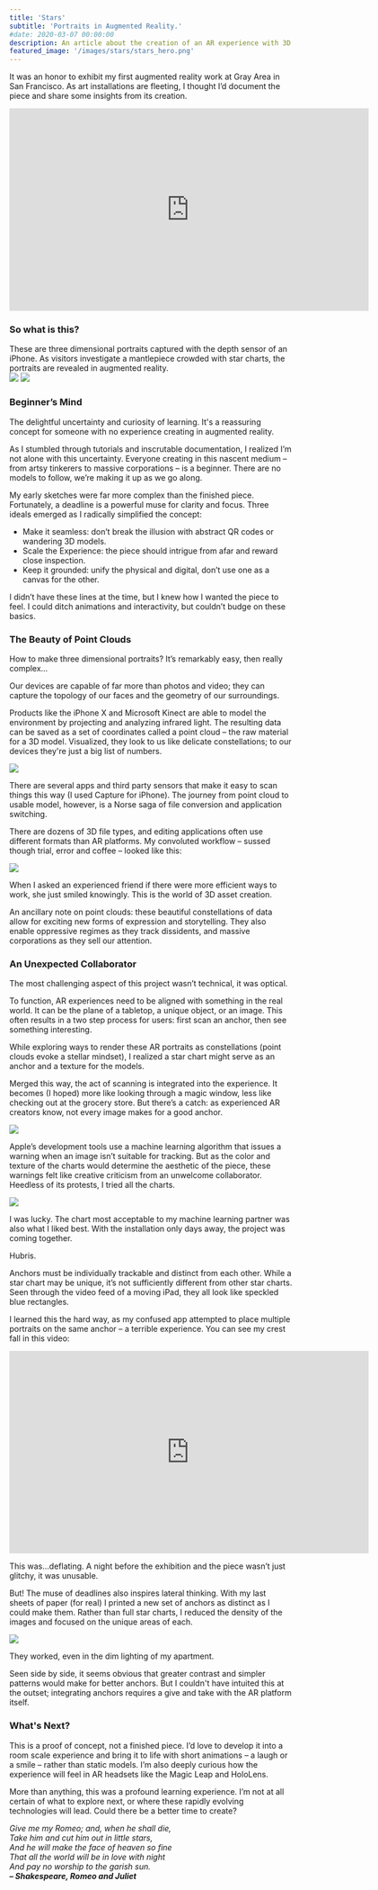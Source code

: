 ```yaml
---
title: 'Stars'
subtitle: 'Portraits in Augmented Reality.'
#date: 2020-03-07 00:00:00
description: An article about the creation of an AR experience with 3D scans of faces and Apple's ARKit.
featured_image: '/images/stars/stars_hero.png'
---
```


It was an honor to exhibit my first augmented reality work at Gray Area in San Francisco. As art installations are fleeting, I thought I’d document the piece and share some insights from its creation.

<iframe src="https://player.vimeo.com/video/377403981" width="640" height="360" frameborder="0" allow="autoplay; fullscreen" allowfullscreen></iframe>

<h3>So what is this?</h3>
These are three dimensional portraits captured with the depth sensor of an iPhone. As visitors investigate a mantlepiece crowded with star charts, the portraits are revealed in augmented reality.

<div class="gallery" data-columns="2">
	<img src ="/images/stars/stars_1.png"/>
	<img src ="/images/stars/stars_2.png"/>
</div>

<h3>Beginner’s Mind</h3>
The delightful uncertainty and curiosity of learning. It's a reassuring concept for someone with no experience creating in augmented reality.

As I stumbled through tutorials and inscrutable documentation, I realized I’m not alone with this uncertainty. Everyone creating in this nascent medium – from artsy tinkerers to massive corporations – is a beginner. There are no models to follow, we’re making it up as we go along.

My early sketches were far more complex than the finished piece. Fortunately, a deadline is a powerful muse for clarity and focus. Three ideals emerged as I radically simplified the concept:

* Make it seamless: don’t break the illusion with abstract QR codes or wandering 3D models.
* Scale the Experience: the piece should intrigue from afar and reward close inspection.
* Keep it grounded: unify the physical and digital, don’t use one as a canvas for the other.

I didn’t have these lines at the time, but I knew how I wanted the piece to feel. I could ditch animations and interactivity, but couldn’t budge on these basics.

<h3>The Beauty of Point Clouds</h3>

How to make three dimensional portraits? It’s remarkably easy, then really complex…

Our devices are capable of far more than photos and video; they can capture the topology of our faces and the geometry of our surroundings.

Products like the iPhone X and Microsoft Kinect are able to model the environment by projecting and analyzing infrared light. The resulting data can be saved as a set of coordinates called a point cloud – the raw material for a 3D model. Visualized, they look to us like delicate constellations; to our devices they're just a big list of numbers.

<img src ="/images/stars/stars_3.png"/>

There are several apps and third party sensors that make it easy to scan things this way (I used Capture for iPhone). The journey from point cloud to usable model, however, is a Norse saga of file conversion and application switching.

There are dozens of 3D file types, and editing applications often use different formats than AR platforms. My convoluted workflow – sussed though trial, error and coffee – looked like this:

<img src ="/images/stars/stars_4.png"/>

When I asked an experienced friend if there were more efficient ways to work, she just smiled knowingly. This is the world of 3D asset creation.

An ancillary note on point clouds: these beautiful constellations of data allow for exciting new forms of expression and storytelling. They also enable oppressive regimes as they track dissidents, and massive corporations as they sell our attention.

<h3>An Unexpected Collaborator</h3>
The most challenging aspect of this project wasn’t technical, it was optical.

To function, AR experiences need to be aligned with something in the real world. It can be the plane of a tabletop, a unique object, or an image. This often results in a two step process for users: first scan an anchor, then see something interesting.

While exploring ways to render these AR portraits as constellations (point clouds evoke a stellar mindset), I realized a star chart might serve as an anchor and a texture for the models.

Merged this way, the act of scanning is integrated into the experience. It becomes (I hoped) more like looking through a magic window, less like checking out at the grocery store. But there’s a catch: as experienced AR creators know, not every image makes for a good anchor.

<img src ="/images/stars/stars_5.png"/>

Apple’s development tools use a machine learning algorithm that issues a warning when an image isn’t suitable for tracking. But as the color and texture of the charts would determine the aesthetic of the piece, these warnings felt like creative criticism from an unwelcome collaborator. Heedless of its protests, I tried all the charts.

<img src ="/images/stars/stars_6.png"/>

I was lucky. The chart most acceptable to my machine learning partner was also what I liked best. With the installation only days away, the project was coming together.

Hubris.

Anchors must be individually trackable and distinct from each other. While a star chart may be unique, it’s not sufficiently different from other star charts. Seen through the video feed of a moving iPad, they all look like speckled blue rectangles.

I learned this the hard way, as my confused app attempted to place multiple portraits on the same anchor – a terrible experience. You can see my crest fall in this video:

<iframe src="https://player.vimeo.com/video/377425157" width="640" height="360" frameborder="0" allow="autoplay; fullscreen" allowfullscreen></iframe>

This was…deflating. A night before the exhibition and the piece wasn’t just glitchy, it was unusable.

But! The muse of deadlines also inspires lateral thinking. With my last sheets of paper (for real) I printed a new set of anchors as distinct as I could make them. Rather than full star charts, I reduced the density of the images and focused on the unique areas of each.

<img src ="/images/stars/stars_7.png"/>

They worked, even in the dim lighting of my apartment.

Seen side by side, it seems obvious that greater contrast and simpler patterns would make for better anchors. But I couldn't have intuited this at the outset; integrating anchors requires a give and take with the AR platform itself.

<h3>What's Next?</h3>
This is a proof of concept, not a finished piece. I’d love to develop it into a room scale experience and bring it to life with short animations – a laugh or a smile – rather than static models. I’m also deeply curious how the experience will feel in AR headsets like the Magic Leap and HoloLens.

More than anything, this was a profound learning experience. I’m not at all certain of what to explore next, or where these rapidly evolving technologies will lead. Could there be a better time to create?

<em>Give me my Romeo; and, when he shall die,<br>
Take him and cut him out in little stars,<br>
And he will make the face of heaven so fine<br>
That all the world will be in love with night<br>
And pay no worship to the garish sun.<br>
<strong>– Shakespeare, Romeo and Juliet</strong></em>
